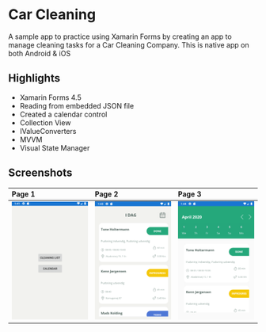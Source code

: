 # Car Cleaning
A sample app to practice using Xamarin Forms by creating an app to manage cleaning tasks for a Car Cleaning Company.
This is native app on both Android & iOS

## Highlights
- Xamarin Forms 4.5
- Reading from embedded JSON file
- Created a calendar control
- Collection View
- IValueConverters
- MVVM
- Visual State Manager

## Screenshots

Page 1             |  Page 2            |  Page 3
:------------------|:-------------------|:---------
<img src="/screenshots/page-1.png" width="380">  |  <img src="/screenshots/page-2.png" width="380"> | <img src="/screenshots/page-3.png" width="380">
